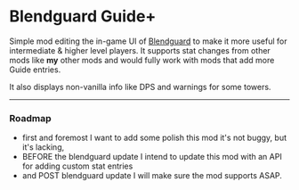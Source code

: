 # Blendguard Guide+

Simple mod editing the in-game UI of [Blendguard](https://romanleco.itch.io/blendguard) to make it more useful for intermediate & higher level players.
It supports stat changes from other mods like **my** other mods and would fully work with mods that add more Guide entries.

It also displays non-vanilla info like DPS and warnings for some towers.

---

### Roadmap
- first and foremost I want to add some polish this mod it's not buggy, but it's lacking,
- BEFORE the blendguard update I intend to update this mod with an API for adding custom stat entries
- and POST blendguard update I will make sure the mod supports ASAP.
